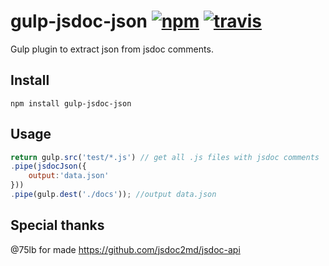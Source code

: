 # gulp-jsdoc-json [![npm][npm-img]][npm-url] [![travis][travis-img]][travis-url]

[npm-img]: https://img.shields.io/npm/v/gulp-jsdoc-json.svg?style=flat-square
[npm-url]: https://npmjs.org/package/gulp-jsdoc-json
[travis-img]: https://img.shields.io/travis/webcaetano/gulp-jsdoc-json.svg?style=flat-square
[travis-url]: https://travis-ci.org/webcaetano/gulp-jsdoc-json

Gulp plugin to extract json from jsdoc comments.


## Install

```
npm install gulp-jsdoc-json
```

## Usage 

```javascript
return gulp.src('test/*.js') // get all .js files with jsdoc comments
.pipe(jsdocJson({
	output:'data.json'
}))
.pipe(gulp.dest('./docs')); //output data.json
```

## Special thanks

@75lb for made https://github.com/jsdoc2md/jsdoc-api
